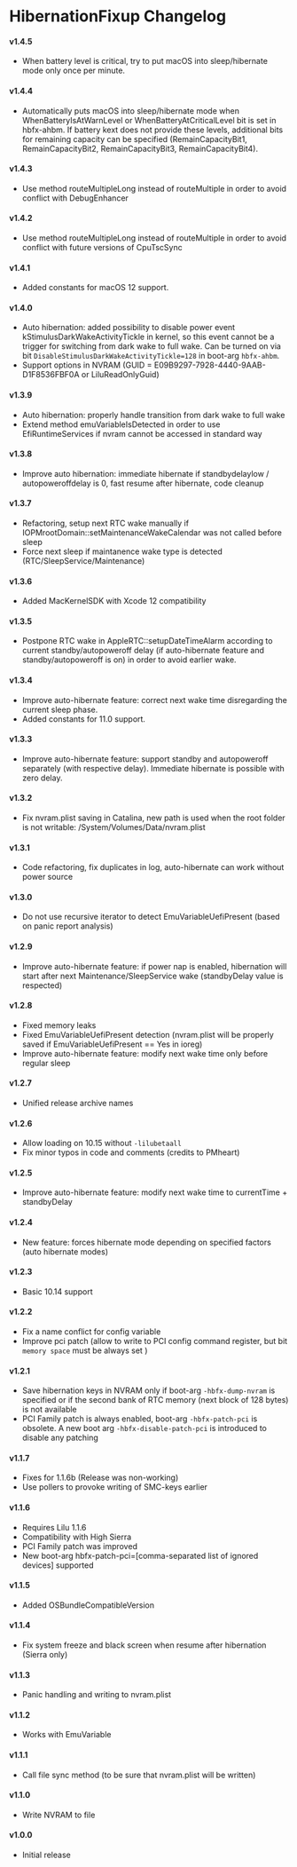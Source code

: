 HibernationFixup Changelog
============================
#### v1.4.5
- When battery level is critical, try to put macOS into sleep/hibernate mode only once per minute.

#### v1.4.4
- Automatically puts macOS into sleep/hibernate mode when WhenBatteryIsAtWarnLevel or WhenBatteryAtCriticalLevel bit is set in hbfx-ahbm. If battery kext does not provide these levels, additional bits for remaining capacity can be specified (RemainCapacityBit1, RemainCapacityBit2, RemainCapacityBit3, RemainCapacityBit4).

#### v1.4.3
- Use method routeMultipleLong instead of routeMultiple in order to avoid conflict with DebugEnhancer

#### v1.4.2
- Use method routeMultipleLong instead of routeMultiple in order to avoid conflict with future versions of CpuTscSync

#### v1.4.1
- Added constants for macOS 12 support.

#### v1.4.0
- Auto hibernation: added possibility to disable power event kStimulusDarkWakeActivityTickle in kernel, so this event cannot be a trigger for switching from dark wake to full wake.
Can be turned on via bit `DisableStimulusDarkWakeActivityTickle=128` in boot-arg `hbfx-ahbm`.
- Support options in NVRAM (GUID = E09B9297-7928-4440-9AAB-D1F8536FBF0A or LiluReadOnlyGuid)

#### v1.3.9
- Auto hibernation: properly handle transition from dark wake to full wake
- Extend method emuVariableIsDetected in order to use EfiRuntimeServices if nvram cannot be accessed in standard way

#### v1.3.8
- Improve auto hibernation: immediate hibernate if standbydelaylow / autopoweroffdelay is 0, fast resume after hibernate, code cleanup

#### v1.3.7
- Refactoring, setup next RTC wake manually if IOPMrootDomain::setMaintenanceWakeCalendar was not called before sleep
- Force next sleep if maintanence wake type is detected (RTC/SleepService/Maintenance)

#### v1.3.6
- Added MacKernelSDK with Xcode 12 compatibility

#### v1.3.5
- Postpone RTC wake in AppleRTC::setupDateTimeAlarm according to current standby/autopoweroff delay (if auto-hibernate feature and standby/autopoweroff is on)
in order to avoid earlier wake.

#### v1.3.4
- Improve auto-hibernate feature: correct next wake time disregarding the current sleep phase.
- Added constants for 11.0 support.

#### v1.3.3
- Improve auto-hibernate feature: support standby and autopoweroff separately (with respective delay). Immediate hibernate is possible with zero delay.

#### v1.3.2
-  Fix nvram.plist saving in Catalina, new path is used when the root folder is not writable: /System/Volumes/Data/nvram.plist

#### v1.3.1
- Code refactoring, fix duplicates in log, auto-hibernate can work without power source

#### v1.3.0
- Do not use recursive iterator to detect EmuVariableUefiPresent  (based on panic report analysis)

#### v1.2.9
- Improve auto-hibernate feature: if power nap is enabled, hibernation will start after next Maintenance/SleepService wake (standbyDelay value is respected)

#### v1.2.8
- Fixed memory leaks
- Fixed EmuVariableUefiPresent detection (nvram.plist will be properly saved if EmuVariableUefiPresent == Yes in ioreg)
- Improve auto-hibernate feature: modify next wake time only before regular sleep

#### v1.2.7
- Unified release archive names

#### v1.2.6
- Allow loading on 10.15 without `-lilubetaall`
- Fix minor typos in code and comments (credits to PMheart)

#### v1.2.5
- Improve auto-hibernate feature: modify next wake time to currentTime + standbyDelay

#### v1.2.4
- New feature:  forces hibernate mode depending on specified factors (auto hibernate modes)

#### v1.2.3
- Basic 10.14 support

#### v1.2.2
- Fix a name conflict for config variable
- Improve pci patch (allow to write to PCI config command register, but bit `memory space` must be always set )

#### v1.2.1
- Save hibernation keys in NVRAM only if boot-arg `-hbfx-dump-nvram` is specified or if the second bank of RTC memory (next block of 128 bytes) is not available
- PCI Family patch is always enabled, boot-arg `-hbfx-patch-pci` is obsolete. A new boot arg `-hbfx-disable-patch-pci` is introduced to disable any patching

#### v1.1.7
- Fixes for 1.1.6b (Release was non-working)
- Use pollers to provoke writing of SMC-keys earlier

#### v1.1.6
- Requires Lilu 1.1.6
- Compatibility with High Sierra
- PCI Family patch was improved
- New boot-arg hbfx-patch-pci=[comma-separated list of ignored devices] supported

#### v1.1.5
- Added OSBundleCompatibleVersion

#### v1.1.4
- Fix system freeze and black screen when resume after hibernation (Sierra only)

#### v1.1.3
- Panic handling and writing to nvram.plist

#### v1.1.2
- Works with EmuVariable

#### v1.1.1
- Call file sync method (to be sure that nvram.plist will be written)

#### v1.1.0
- Write NVRAM to file

#### v1.0.0
- Initial release
